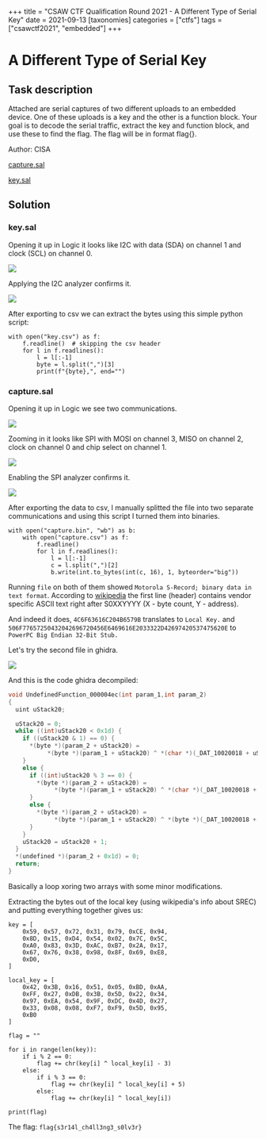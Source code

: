 +++
title = "CSAW CTF Qualification Round 2021 - A Different Type of Serial Key"
date = 2021-09-13
[taxonomies]
categories = ["ctfs"]
tags = ["csawctf2021", "embedded"]
+++

# A Different Type of Serial Key

## Task description

Attached are serial captures of two different uploads to an embedded device. One of these uploads is a key and the other is a function block. Your goal is to decode the serial traffic, extract the key and function block, and use these to find the flag. The flag will be in format flag{}.

Author: CISA

[capture.sal](/files/csawctf2021/a-different-type-of-serial-key/capture.sal)

[key.sal](/files/csawctf2021/a-different-type-of-serial-key/key.sal)

## Solution

### key.sal

Opening it up in Logic it looks like I2C with data (SDA) on channel 1 and clock (SCL) on channel 0.

![](/images/csawctf2021/a-different-type-of-serial-key/key.png)

Applying the I2C analyzer confirms it.

![](/images/csawctf2021/a-different-type-of-serial-key/key-decoded.png)

After exporting to csv we can extract the bytes using this simple python script:

```py3
with open("key.csv") as f:
    f.readline()  # skipping the csv header
    for l in f.readlines():
        l = l[:-1]
        byte = l.split(",")[3]
        print(f"{byte},", end="")
```

### capture.sal

Opening it up in Logic we see two communications.

![](/images/csawctf2021/a-different-type-of-serial-key/capture-zoomed-out.png)

Zooming in it looks like SPI with MOSI on channel 3, MISO on channel 2, clock on channel 0 and chip select on channel 1.

![](/images/csawctf2021/a-different-type-of-serial-key/capture.png)

Enabling the SPI analyzer confirms it.

![](/images/csawctf2021/a-different-type-of-serial-key/capture-decoded.png)

After exporting the data to csv, I manually splitted the file into two separate communications and using this script I turned them into binaries.

```py3
with open("capture.bin", "wb") as b:
    with open("capture.csv") as f:
        f.readline()
        for l in f.readlines():
            l = l[:-1]
            c = l.split(",")[2]
            b.write(int.to_bytes(int(c, 16), 1, byteorder="big"))
```

Running `file` on both of them showed `Motorola S-Record; binary data in text format`. According to [wikipedia](<https://en.wikipedia.org/wiki/SREC_(file_format)>) the first line (header) contains vendor specific ASCII text right after S0XXYYYY (X - byte count, Y - address).

And indeed it does, `4C6F63616C204B6579B` translates to `Local Key.` and `506F77657250432042696720456E6469616E2033322D42697420537475620E` to `PowerPC Big Endian 32-Bit Stub.`

Let's try the second file in ghidra.

![](/images/csawctf2021/a-different-type-of-serial-key/capture-ghidra.png)

And this is the code ghidra decompiled:

```c
void UndefinedFunction_000004ec(int param_1,int param_2)
{
  uint uStack20;

  uStack20 = 0;
  while ((int)uStack20 < 0x1d) {
    if ((uStack20 & 1) == 0) {
      *(byte *)(param_2 + uStack20) =
           *(byte *)(param_1 + uStack20) ^ *(char *)(_DAT_10020018 + uStack20) - 3U;
    }
    else {
      if ((int)uStack20 % 3 == 0) {
        *(byte *)(param_2 + uStack20) =
             *(byte *)(param_1 + uStack20) ^ *(char *)(_DAT_10020018 + uStack20) + 5U;
      }
      else {
        *(byte *)(param_2 + uStack20) =
             *(byte *)(param_1 + uStack20) ^ *(byte *)(_DAT_10020018 + uStack20);
      }
    }
    uStack20 = uStack20 + 1;
  }
  *(undefined *)(param_2 + 0x1d) = 0;
  return;
}
```

Basically a loop xoring two arrays with some minor modifications.

Extracting the bytes out of the local key (using wikipedia's info about SREC) and putting everything together gives us:

```py3
key = [
    0x59, 0x57, 0x72, 0x31, 0x79, 0xCE, 0x94,
    0x8D, 0x15, 0xD4, 0x54, 0x02, 0x7C, 0x5C,
    0xA0, 0x83, 0x3D, 0xAC, 0xB7, 0x2A, 0x17,
    0x67, 0x76, 0x38, 0x98, 0x8F, 0x69, 0xE8,
    0xD0,
]

local_key = [
    0x42, 0x3B, 0x16, 0x51, 0x05, 0xBD, 0xAA,
    0xFF, 0x27, 0xDB, 0x3B, 0x5D, 0x22, 0x34,
    0x97, 0xEA, 0x54, 0x9F, 0xDC, 0x4D, 0x27,
    0x33, 0x08, 0x08, 0xF7, 0xF9, 0x5D, 0x95,
    0xB0
]

flag = ""

for i in range(len(key)):
    if i % 2 == 0:
        flag += chr(key[i] ^ local_key[i] - 3)
    else:
        if i % 3 == 0:
            flag += chr(key[i] ^ local_key[i] + 5)
        else:
            flag += chr(key[i] ^ local_key[i])

print(flag)
```

The flag: `flag{s3r14l_ch4ll3ng3_s0lv3r}`
